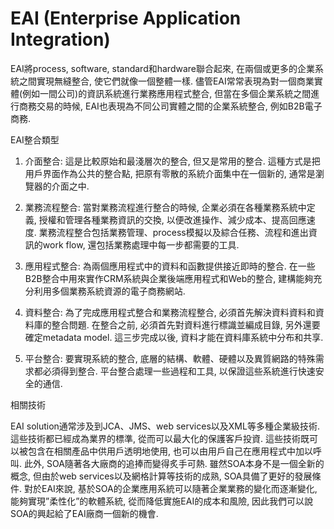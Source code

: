 # EAI \(Enterprise Application Integration\)

EAI將process, software, standard和hardware聯合起來, 在兩個或更多的企業系統之間實現無縫整合, 使它們就像一個整體一樣. 儘管EAI常常表現為對一個商業實體\(例如一間公司\)的資訊系統進行業務應用程式整合, 但當在多個企業系統之間進行商務交易的時候, EAI也表現為不同公司實體之間的企業系統整合, 例如B2B電子商務. 

EAI整合類型

1. 介面整合: 這是比較原始和最淺層次的整合, 但又是常用的整合. 這種方式是把用戶界面作為公共的整合點, 把原有零散的系統介面集中在一個新的, 通常是瀏覽器的介面之中.

2. 業務流程整合: 當對業務流程進行整合的時候, 企業必須在各種業務系統中定義, 授權和管理各種業務資訊的交換, 以便改進操作、減少成本、提高回應速度. 業務流程整合包括業務管理、process模擬以及綜合任務、流程和進出資訊的work flow, 還包括業務處理中每一步都需要的工具.

3. 應用程式整合: 為兩個應用程式中的資料和函數提供接近即時的整合. 在一些B2B整合中用來實作CRM系統與企業後端應用程式和Web的整合, 建構能夠充分利用多個業務系統資源的電子商務網站.

4. 資料整合: 為了完成應用程式整合和業務流程整合, 必須首先解決資料資料和資料庫的整合問題. 在整合之前, 必須首先對資料進行標識並編成目錄, 另外還要確定metadata model. 這三步完成以後, 資料才能在資料庫系統中分布和共享.

5. 平台整合: 要實現系統的整合, 底層的結構、軟體、硬體以及異質網路的特殊需求都必須得到整合. 平台整合處理一些過程和工具, 以保證這些系統進行快速安全的通信.

相關技術

EAI solution通常涉及到JCA、JMS、web services以及XML等多種企業級技術. 這些技術都已經成為業界的標準, 從而可以最大化的保護客戶投資. 這些技術既可以被包含在相關產品中供用戶透明地使用, 也可以由用戶自己在應用程式中加以呼叫. 此外, SOA隨著各大廠商的追捧而變得炙手可熱. 雖然SOA本身不是一個全新的概念, 但由於web services以及網格計算等技術的成熟, SOA具備了更好的發展條件. 對於EAI來說, 基於SOA的企業應用系統可以隨著企業業務的變化而逐漸變化, 能夠實現”柔性化”的軟體系統, 從而降低實施EAI的成本和風險, 因此我們可以說SOA的興起給了EAI廠商一個新的機會.



